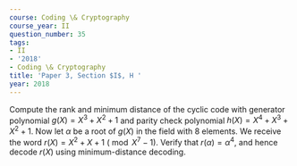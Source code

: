```yaml
---
course: Coding \& Cryptography
course_year: II
question_number: 35
tags:
- II
- '2018'
- Coding \& Cryptography
title: 'Paper 3, Section $I$, H '
year: 2018
---
```




Compute the rank and minimum distance of the cyclic code with generator polynomial $g(X)=X^{3}+X^{2}+1$ and parity check polynomial $h(X)=X^{4}+X^{3}+X^{2}+1$. Now let $\alpha$ be a root of $g(X)$ in the field with 8 elements. We receive the word $r(X)=X^{2}+X+1$ $\left(\bmod X^{7}-1\right)$. Verify that $r(\alpha)=\alpha^{4}$, and hence decode $r(X)$ using minimum-distance decoding.